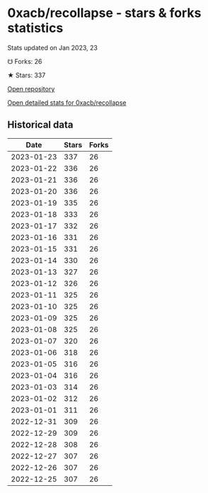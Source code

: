 # 0xacb/recollapse - stars & forks statistics

Stats updated on Jan 2023, 23

☋ Forks: 26

★ Stars: 337

[Open repository](https://github.com/0xacb/recollapse)

[Open detailed stats for 0xacb/recollapse](https://reviewgithub.com/rep/0xacb/recollapse)

## Historical data
| Date | Stars | Forks |
|------|-------|-------|
| 2023-01-23 | 337 | 26 | 
| 2023-01-22 | 336 | 26 | 
| 2023-01-21 | 336 | 26 | 
| 2023-01-20 | 336 | 26 | 
| 2023-01-19 | 335 | 26 | 
| 2023-01-18 | 333 | 26 | 
| 2023-01-17 | 332 | 26 | 
| 2023-01-16 | 331 | 26 | 
| 2023-01-15 | 331 | 26 | 
| 2023-01-14 | 330 | 26 | 
| 2023-01-13 | 327 | 26 | 
| 2023-01-12 | 326 | 26 | 
| 2023-01-11 | 325 | 26 | 
| 2023-01-10 | 325 | 26 | 
| 2023-01-09 | 325 | 26 | 
| 2023-01-08 | 325 | 26 | 
| 2023-01-07 | 320 | 26 | 
| 2023-01-06 | 318 | 26 | 
| 2023-01-05 | 316 | 26 | 
| 2023-01-04 | 316 | 26 | 
| 2023-01-03 | 314 | 26 | 
| 2023-01-02 | 312 | 26 | 
| 2023-01-01 | 311 | 26 | 
| 2022-12-31 | 309 | 26 | 
| 2022-12-29 | 309 | 26 | 
| 2022-12-28 | 308 | 26 | 
| 2022-12-27 | 307 | 26 | 
| 2022-12-26 | 307 | 26 | 
| 2022-12-25 | 307 | 26 | 

